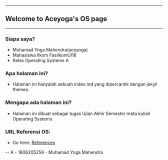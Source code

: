 
----
## Welcome to Aceyoga's OS page
----

### Siapa saya?

* Muhamad Yoga Mahendra(aceyoga)
* Mahasiswa Ilkom FasilkomUI18
* Kelas Operating Systems A

### Apa halaman ini?
* Halaman ini hanyalah sebuah index.md yang dipercantik dengan jekyll themes.

### Mengapa ada halaman ini?
* Halaman ini dibuat sebagai tugas Ujian Akhir Semester mata kuliah Operating Systems.

### URL Referensi OS:
* Go here: [References](URLs/)

-- A - 1806205256 - Muhamad Yoga Mahendra